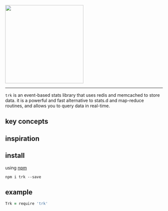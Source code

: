 <p xalign="center">
  <img src="https://taky.s3.amazonaws.com/71hnibgiuugg.png" width="250">
</p>

---

`trk` is an event-based stats library that uses redis and memcached to store data.
it is a powerful and fast alternative to stats.d and map-reduce routines, and
allows you to query data in real-time.

## key concepts

## inspiration

## install

using [npm](https://npmjs.org)

```
npm i trk --save
```

## example

``` coffeescript
Trk = require 'trk'
```


